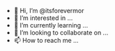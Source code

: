 - 👋 Hi, I’m @itsforevermor
- 👀 I’m interested in ...
- 🌱 I’m currently learning ...
- 💞️ I’m looking to collaborate on ...
- 📫 How to reach me ...

<!---
itsforevermor/itsforevermor is a ✨ special ✨ repository because its `README.md` (this file) appears on your GitHub profile.
You can click the Preview link to take a look at your changes.
--->
